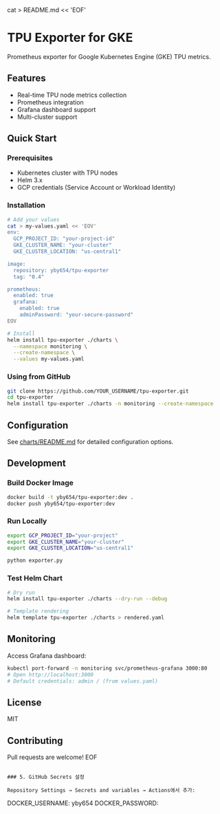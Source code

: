cat > README.md << 'EOF'
# TPU Exporter for GKE

Prometheus exporter for Google Kubernetes Engine (GKE) TPU metrics.

## Features

- Real-time TPU node metrics collection
- Prometheus integration
- Grafana dashboard support
- Multi-cluster support

## Quick Start

### Prerequisites

- Kubernetes cluster with TPU nodes
- Helm 3.x
- GCP credentials (Service Account or Workload Identity)

### Installation
```bash
# Add your values
cat > my-values.yaml << 'EOV'
env:
  GCP_PROJECT_ID: "your-project-id"
  GKE_CLUSTER_NAME: "your-cluster"
  GKE_CLUSTER_LOCATION: "us-central1"

image:
  repository: yby654/tpu-exporter
  tag: "0.4"

prometheus:
  enabled: true
  grafana:
    enabled: true
    adminPassword: "your-secure-password"
EOV

# Install
helm install tpu-exporter ./charts \
  --namespace monitoring \
  --create-namespace \
  --values my-values.yaml
```

### Using from GitHub
```bash
git clone https://github.com/YOUR_USERNAME/tpu-exporter.git
cd tpu-exporter
helm install tpu-exporter ./charts -n monitoring --create-namespace
```

## Configuration

See [charts/README.md](charts/README.md) for detailed configuration options.

## Development

### Build Docker Image
```bash
docker build -t yby654/tpu-exporter:dev .
docker push yby654/tpu-exporter:dev
```

### Run Locally
```bash
export GCP_PROJECT_ID="your-project"
export GKE_CLUSTER_NAME="your-cluster"
export GKE_CLUSTER_LOCATION="us-central1"

python exporter.py
```

### Test Helm Chart
```bash
# Dry run
helm install tpu-exporter ./charts --dry-run --debug

# Template rendering
helm template tpu-exporter ./charts > rendered.yaml
```

## Monitoring

Access Grafana dashboard:
```bash
kubectl port-forward -n monitoring svc/prometheus-grafana 3000:80
# Open http://localhost:3000
# Default credentials: admin / (from values.yaml)
```

## License

MIT

## Contributing

Pull requests are welcome!
EOF
```

### 5. GitHub Secrets 설정

Repository Settings → Secrets and variables → Actions에서 추가:
```
DOCKER_USERNAME: yby654
DOCKER_PASSWORD: <your-docker-hub-token>
